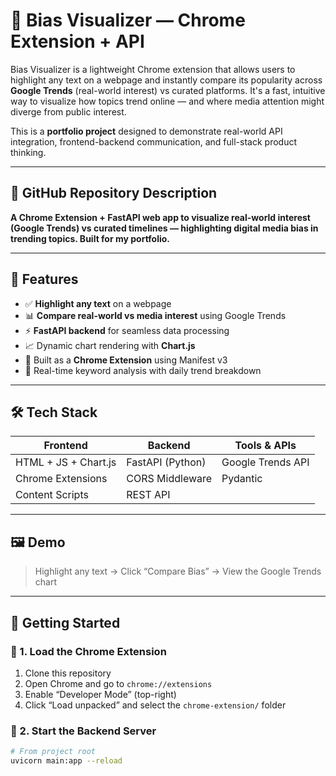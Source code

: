# 🧠 Bias Visualizer — Chrome Extension + API

Bias Visualizer is a lightweight Chrome extension that allows users to highlight any text on a webpage and instantly compare its popularity across **Google Trends** (real-world interest) vs curated platforms. It's a fast, intuitive way to visualize how topics trend online — and where media attention might diverge from public interest.

This is a **portfolio project** designed to demonstrate real-world API integration, frontend-backend communication, and full-stack product thinking.

---

## 📌 GitHub Repository Description  
**A Chrome Extension + FastAPI web app to visualize real-world interest (Google Trends) vs curated timelines — highlighting digital media bias in trending topics. Built for my portfolio.**

---

## 🎯 Features

- ✅ **Highlight any text** on a webpage  
- 📊 **Compare real-world vs media interest** using Google Trends  
- ⚡ **FastAPI backend** for seamless data processing  
- 📈 Dynamic chart rendering with **Chart.js**  
- 🎯 Built as a **Chrome Extension** using Manifest v3  
- 🧠 Real-time keyword analysis with daily trend breakdown  

---

## 🛠️ Tech Stack

| Frontend              | Backend           | Tools & APIs       |
|-----------------------|--------------------|---------------------|
| HTML + JS + Chart.js  | FastAPI (Python)   | Google Trends API   |
| Chrome Extensions     | CORS Middleware    | Pydantic            |
| Content Scripts       | REST API           |                     |

---

## 🖼️ Demo

> Highlight any text → Click “Compare Bias” → View the Google Trends chart

---

## 🚀 Getting Started

### 🧩 1. Load the Chrome Extension

1. Clone this repository
2. Open Chrome and go to `chrome://extensions`
3. Enable “Developer Mode” (top-right)
4. Click “Load unpacked” and select the `chrome-extension/` folder

### 🔌 2. Start the Backend Server

```bash
# From project root
uvicorn main:app --reload
